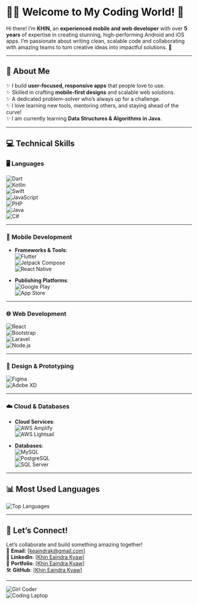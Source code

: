 # 👩‍💻 Welcome to My Coding World! 🚀  

Hi there! I’m **KHIN**, an **experienced mobile and web developer** with over **5 years** of expertise in creating stunning, high-performing Android and iOS apps. I’m passionate about writing clean, scalable code and collaborating with amazing teams to turn creative ideas into impactful solutions. 🌟  

---

## 🌟 **About Me**  

✨ I build **user-focused, responsive apps** that people love to use.  
✨ Skilled in crafting **mobile-first designs** and scalable web solutions.  
✨ A dedicated problem-solver who’s always up for a challenge.  
✨ I love learning new tools, mentoring others, and staying ahead of the curve!  
✨ I am currently learning **Data Structures & Algorithms in Java**. 

---

## 💻 **Technical Skills**  

### 🖥️ **Languages**  
![Dart](https://img.shields.io/badge/-Dart-0175C2?style=flat&logo=dart&logoColor=white)  
![Kotlin](https://img.shields.io/badge/-Kotlin-0095D5?style=flat&logo=kotlin&logoColor=white)  
![Swift](https://img.shields.io/badge/-Swift-FA7343?style=flat&logo=swift&logoColor=white)  
![JavaScript](https://img.shields.io/badge/-JavaScript-F7DF1E?style=flat&logo=javascript&logoColor=black)  
![PHP](https://img.shields.io/badge/-PHP-777BB4?style=flat&logo=php&logoColor=white)  
![Java](https://img.shields.io/badge/-Java-007396?style=flat&logo=java&logoColor=white)  
![C#](https://img.shields.io/badge/-C%23-239120?style=flat&logo=c-sharp&logoColor=white)  

---

### 📱 **Mobile Development**  
- **Frameworks & Tools**:  
  ![Flutter](https://img.shields.io/badge/-Flutter-02569B?style=flat&logo=flutter&logoColor=white)  
  ![Jetpack Compose](https://img.shields.io/badge/-Jetpack%20Compose-4285F4?style=flat&logo=android&logoColor=white)  
  ![React Native](https://img.shields.io/badge/-React%20Native-61DAFB?style=flat&logo=react&logoColor=black)  

- **Publishing Platforms**:  
  ![Google Play](https://img.shields.io/badge/-Google%20Play-3DDC84?style=flat&logo=google-play&logoColor=white)  
  ![App Store](https://img.shields.io/badge/-App%20Store-0D96F6?style=flat&logo=app-store&logoColor=white)  

---

### 🌐 **Web Development**  
![React](https://img.shields.io/badge/-React-61DAFB?style=flat&logo=react&logoColor=black)  
![Bootstrap](https://img.shields.io/badge/-Bootstrap-7952B3?style=flat&logo=bootstrap&logoColor=white)  
![Laravel](https://img.shields.io/badge/-Laravel-FF2D20?style=flat&logo=laravel&logoColor=white)  
![Node.js](https://img.shields.io/badge/-Node.js-339933?style=flat&logo=node.js&logoColor=white)  

---

### 🎨 **Design & Prototyping**  
![Figma](https://img.shields.io/badge/-Figma-F24E1E?style=flat&logo=figma&logoColor=white)  
![Adobe XD](https://img.shields.io/badge/-Adobe%20XD-FF61F6?style=flat&logo=adobe-xd&logoColor=white)  

---

### ☁️ **Cloud & Databases**  
- **Cloud Services**:  
  ![AWS Amplify](https://img.shields.io/badge/-AWS%20Amplify-FF9900?style=flat&logo=aws-amplify&logoColor=white)  
  ![AWS Lightsail](https://img.shields.io/badge/-AWS%20Lightsail-FF9900?style=flat&logo=amazonaws&logoColor=white)  

- **Databases**:  
  ![MySQL](https://img.shields.io/badge/-MySQL-4479A1?style=flat&logo=mysql&logoColor=white)  
  ![PostgreSQL](https://img.shields.io/badge/-PostgreSQL-336791?style=flat&logo=postgresql&logoColor=white)  
  ![SQL Server](https://img.shields.io/badge/-SQL%20Server-CC2927?style=flat&logo=microsoft-sql-server&logoColor=white)  

---

## 📊 **Most Used Languages**  
![Top Languages](https://github-readme-stats.vercel.app/api/top-langs/?username=kedrakk&layout=compact&theme=radical)  

---

## 🤝 **Let’s Connect!**  

Let’s collaborate and build something amazing together!  
📧 **Email**: [keaindrak@gmail.com]  
🔗 **LinkedIn**: [[Khin Eaindra Kyaw](https://www.linkedin.com/in/khin-eaindra-kyaw-kedk?lipi=urn%3Ali%3Apage%3Ad_flagship3_profile_view_base_contact_details%3Bz%2BSGLySbT96vi5UdeK7Wnw%3D%3D)]  
📂 **Portfolio**: [[Khin Eaindra Kyaw](https://khineaindra-kyaw.web.app/)]  
🛠️ **GitHub**: [[Khin Eaindra Kyaw](https://github.com/kedrakk)]  

---

![Girl Coder](https://media.giphy.com/media/qgQUggAC3Pfv687qPC/giphy.gif)  
![Coding Laptop](https://media.giphy.com/media/L1R1tvI9svkIWwpVYr/giphy.gif)  
